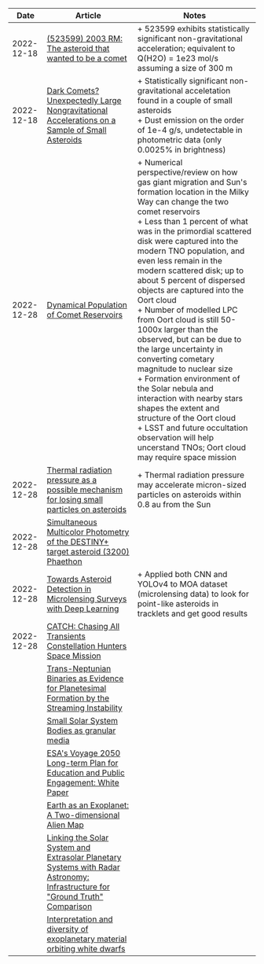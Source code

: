 | Date | Article | Notes | 
| ---- | ---- | ---- |
| 2022-12-18 | [(523599) 2003 RM: The asteroid that wanted to be a comet](https://arxiv.org/abs/2212.08135) | + 523599 exhibits statistically significant non-gravitational acceleration; equivalent to Q(H2O) = 1e23 mol/s assuming a size of 300 m |
| 2022-12-18 | [Dark Comets? Unexpectedly Large Nongravitational Accelerations on a Sample of Small Asteroids](https://arxiv.org/abs/2212.08115) | + Statistically significant non-gravitational acceletation found in a couple of small asteroids <br> + Dust emission on the order of 1e-4 g/s, undetectable in photometric data (only 0.0025% in brightness) |
| 2022-12-28 | [Dynamical Population of Comet Reservoirs](https://arxiv.org/abs/2206.00010) | + Numerical perspective/review on how gas giant migration and Sun's formation location in the Milky Way can change the two comet reservoirs <br> + Less than 1 percent of what was in the primordial scattered disk were captured into the modern TNO population, and even less remain in the modern scattered disk; up to about 5 percent of dispersed objects are captured into the Oort cloud <br> + Number of modelled LPC from Oort cloud is still 50-1000x larger than the observed, but can be due to the large uncertainty in converting cometary magnitude to nuclear size <br> + Formation environment of the Solar nebula and interaction with nearby stars shapes the extent and structure of the Oort cloud <br> + LSST and future occultation observation will help uncerstand TNOs; Oort cloud may require space mission |
| 2022-12-28 | [Thermal radiation pressure as a possible mechanism for losing small particles on asteroids](https://arxiv.org/abs/2108.03898) | + Thermal radiation pressure may accelerate micron-sized particles on asteroids within 0.8 au from the Sun |
| 2022-12-28 | [Simultaneous Multicolor Photometry of the DESTINY+ target asteroid (3200) Phaethon](https://arxiv.org/abs/2212.09323) | |
| 2022-12-28 | [Towards Asteroid Detection in Microlensing Surveys with Deep Learning](https://arxiv.org/abs/2211.02239) | + Applied both CNN and YOLOv4 to MOA dataset (microlensing data) to look for point-like asteroids in tracklets and get good results |
| 2022-12-28 | [CATCH: Chasing All Transients Constellation Hunters Space Mission](https://arxiv.org/abs/2210.06109) | |
| | [Trans-Neptunian Binaries as Evidence for Planetesimal Formation by the Streaming Instability](https://arxiv.org/abs/1906.11344) |
| | [Small Solar System Bodies as granular media](https://arxiv.org/abs/1907.02615) |
| | [ESA's Voyage 2050 Long-term Plan for Education and Public Engagement: White Paper](https://arxiv.org/abs/1908.01546) |
| | [Earth as an Exoplanet: A Two-dimensional Alien Map](https://arxiv.org/abs/1908.04350) |
| | [Linking the Solar System and Extrasolar Planetary Systems with Radar Astronomy: Infrastructure for "Ground Truth" Comparison](https://arxiv.org/abs/1908.05171) |
| | [Interpretation and diversity of exoplanetary material orbiting white dwarfs](https://arxiv.org/abs/1908.08047) |
